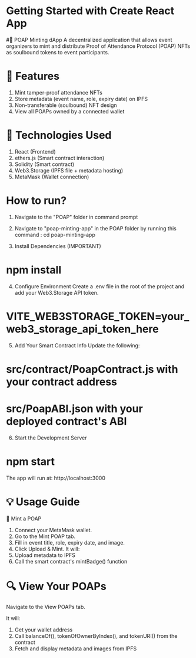 # Getting Started with Create React App

#🧾 POAP Minting dApp
A decentralized application that allows event organizers to mint and distribute Proof of Attendance Protocol (POAP) NFTs as soulbound tokens to event participants.

# 🚀 Features
1) Mint tamper-proof attendance NFTs
2) Store metadata (event name, role, expiry date) on IPFS
3) Non-transferable (soulbound) NFT design
4) View all POAPs owned by a connected wallet

# 🧰 Technologies Used
1) React (Frontend)
2) ethers.js (Smart contract interaction)
3) Solidity (Smart contract)
4) Web3.Storage (IPFS file + metadata hosting)
5) MetaMask (Wallet connection)

# How to run?
1) Navigate to the "POAP" folder in command prompt
2) Navigate to "poap-minting-app" in the POAP folder by running this command :
 cd poap-minting-app 

3) Install Dependencies (IMPORTANT)
 # npm install

4) Configure Environment
Create a .env file in the root of the project and add your Web3.Storage API token.
# VITE_WEB3STORAGE_TOKEN=your_web3_storage_api_token_here

5) Add Your Smart Contract Info
Update the following:
# src/contract/PoapContract.js with your contract address
# src/PoapABI.json with your deployed contract's ABI

6) Start the Development Server
# npm start
The app will run at: http://localhost:3000

# 💡 Usage Guide
🧾 Mint a POAP
1) Connect your MetaMask wallet.
2) Go to the Mint POAP tab.
3) Fill in event title, role, expiry date, and image.
4) Click Upload & Mint. It will:
5) Upload metadata to IPFS
6) Call the smart contract's mintBadge() function

# 🔍 View Your POAPs
Navigate to the View POAPs tab.

It will:
1) Get your wallet address
2) Call balanceOf(), tokenOfOwnerByIndex(), and tokenURI() from the contract
3) Fetch and display metadata and images from IPFS


